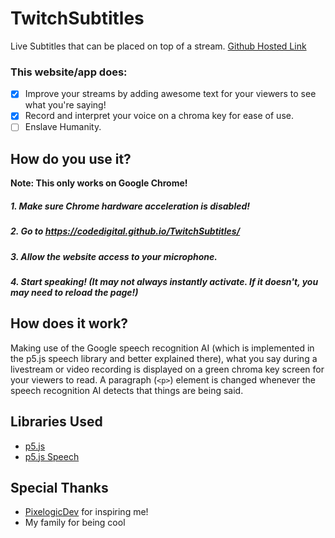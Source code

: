 # TwitchSubtitles
Live Subtitles that can be placed on top of a stream. [Github Hosted Link](https://codedigital.github.io/TwitchSubtitles/)
### This website/app does:
- [X] Improve your streams by adding awesome text for your viewers to see what you're saying!
- [X] Record and interpret your voice on a chroma key for ease of use.
- [ ] Enslave Humanity.

## How do you use it?
**Note: This only works on Google Chrome!**
##### 1. Make sure Chrome hardware acceleration is disabled!
##### 2. Go to https://codedigital.github.io/TwitchSubtitles/
##### 3. Allow the website access to your microphone.
##### 4. Start speaking! (It may not always instantly activate. If it doesn't, you may need to reload the page!)

## How does it work?
Making use of the Google speech recognition AI (which is implemented in the p5.js speech library and better explained there), what you say during a livestream or video recording is displayed on a green chroma key screen for your viewers to read. A paragraph (`<p>`) element is changed whenever the speech recognition AI detects that things are being said.

## Libraries Used
- [p5.js](https://p5js.org/)
- [p5.js Speech](http://ability.nyu.edu/p5.js-speech/)

## Special Thanks
- [PixelogicDev](https://www.twitch.tv/pixelogicdev) for inspiring me!
- My family for being cool
